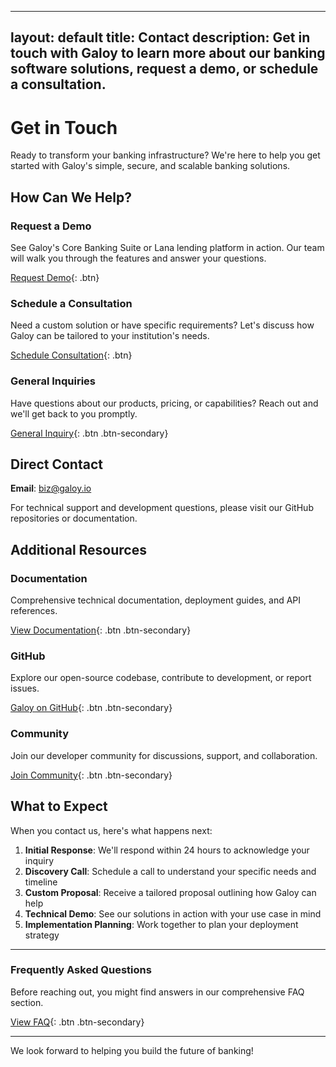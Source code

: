 
---
layout: default
title: Contact
description: Get in touch with Galoy to learn more about our banking software solutions, request a demo, or schedule a consultation.
---

# Get in Touch

Ready to transform your banking infrastructure? We're here to help you get started with Galoy's simple, secure, and scalable banking solutions.

## How Can We Help?

### Request a Demo
See Galoy's Core Banking Suite or Lana lending platform in action. Our team will walk you through the features and answer your questions.

[Request Demo](mailto:biz@galoy.io?subject=Demo%20Request&body=Hi%20Galoy%20Team,%0A%0AI'm%20interested%20in%20learning%20more%20about%20your%20banking%20solutions.%20Please%20schedule%20a%20demo%20for:%0A%0A☐%20Core%20Banking%20Suite%0A☐%20Lana%20Lending%20Platform%0A☐%20Both%20Solutions%0A%0AOrganization:%0ARole:%0ATimeline:%0ABest%20time%20to%20contact:%0A%0AAdditional%20questions%20or%20comments:%0A%0AThank%20you!){: .btn}

### Schedule a Consultation
Need a custom solution or have specific requirements? Let's discuss how Galoy can be tailored to your institution's needs.

[Schedule Consultation](mailto:biz@galoy.io?subject=Consultation%20Request&body=Hi%20Galoy%20Team,%0A%0AI'd%20like%20to%20schedule%20a%20consultation%20to%20discuss:%0A%0A☐%20Custom%20implementation%0A☐%20Enterprise%20deployment%0A☐%20Technical%20integration%0A☐%20Regulatory%20compliance%0A☐%20Other:%20__________%0A%0AOrganization:%0ARole:%0ACurrent%20challenges:%0AProject%20timeline:%0A%0AAdditional%20details:%0A%0AThank%20you!){: .btn}

### General Inquiries
Have questions about our products, pricing, or capabilities? Reach out and we'll get back to you promptly.

[General Inquiry](mailto:biz@galoy.io?subject=General%20Inquiry){: .btn .btn-secondary}

## Direct Contact

**Email**: [biz@galoy.io](mailto:biz@galoy.io)

For technical support and development questions, please visit our GitHub repositories or documentation.

## Additional Resources

### Documentation
Comprehensive technical documentation, deployment guides, and API references.

[View Documentation](https://docs.galoy.io){: .btn .btn-secondary}

### GitHub
Explore our open-source codebase, contribute to development, or report issues.

[Galoy on GitHub](https://github.com/GaloyMoney){: .btn .btn-secondary}

### Community
Join our developer community for discussions, support, and collaboration.

[Join Community](https://github.com/GaloyMoney/galoy/discussions){: .btn .btn-secondary}

## What to Expect

When you contact us, here's what happens next:

1. **Initial Response**: We'll respond within 24 hours to acknowledge your inquiry
2. **Discovery Call**: Schedule a call to understand your specific needs and timeline
3. **Custom Proposal**: Receive a tailored proposal outlining how Galoy can help
4. **Technical Demo**: See our solutions in action with your use case in mind
5. **Implementation Planning**: Work together to plan your deployment strategy

---

### Frequently Asked Questions

Before reaching out, you might find answers in our comprehensive FAQ section.

[View FAQ](/faq.html){: .btn .btn-secondary}

---

We look forward to helping you build the future of banking!
